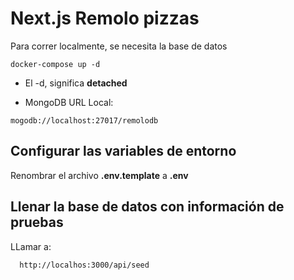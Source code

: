 # Next.js Remolo pizzas

Para correr localmente, se necesita la base de datos

```
docker-compose up -d
```

- El -d, significa **detached**

* MongoDB URL Local:

```
mogodb://localhost:27017/remolodb
```

## Configurar las variables de entorno

Renombrar el archivo **.env.template** a **.env**

## Llenar la base de datos con información de pruebas

LLamar a:

```
  http://localhos:3000/api/seed
```
